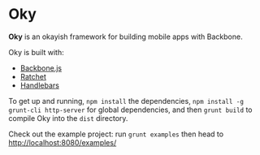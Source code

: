 # Oky

**Oky** is an okayish framework for building mobile apps with Backbone.

Oky is built with:

- [Backbone.js](http://backbonejs.org/) 
- [Ratchet](http://maker.github.io/ratchet/)  
- [Handlebars](http://handlebarsjs.com/)

To get up and running, `npm install` the dependencies, `npm install -g grunt-cli http-server` for global dependencies, and then `grunt build` to 
compile Oky into the `dist` directory.

Check out the example project: run `grunt examples` then head to 
[http://localhost:8080/examples/](http://localhost:8080/examples/)
